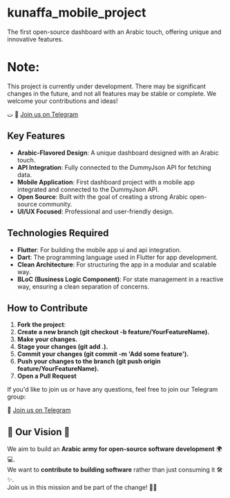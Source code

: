 # kunaffa_mobile_project
The first open-source dashboard with an Arabic touch, offering unique and innovative features.

# Note: 
This project is currently under development. There may be significant changes in the future, and not all features may be stable or complete. We welcome your contributions and ideas! 

ت
📢 [Join us on Telegram](https://t.me/+5_Xh_V1p0HkyNDc0)


## Key Features

- **Arabic-Flavored Design**: A unique dashboard designed with an Arabic touch.
- **API Integration**: Fully connected to the DummyJson API for fetching data.
- **Mobile Application**: First dashboard project with a mobile app integrated and connected to the DummyJson API.
- **Open Source**: Built with the goal of creating a strong Arabic open-source community.
- **UI/UX Focused**: Professional and user-friendly design.

## Technologies Required

- **Flutter**: For building the mobile app ui and api integration.
- **Dart**: The programming language used in Flutter for app development.
- **Clean Architecture**: For structuring the app in a modular and scalable way.
- **BLoC (Business Logic Component)**: For state management in a reactive way, ensuring a clean separation of concerns.

## How to Contribute

1. **Fork the project**:
2. **Create a new branch (git checkout -b feature/YourFeatureName).**
3. **Make your changes.**
4. **Stage your changes (git add .).**
5. **Commit your changes (git commit -m 'Add some feature').**
6. **Push your changes to the branch (git push origin feature/YourFeatureName).**
7. **Open a Pull Request**


If you'd like to join us or have any questions, feel free to join our Telegram group:

📢 [Join us on Telegram](https://t.me/+5_Xh_V1p0HkyNDc0)

## 🌟 Our Vision 🌟

We aim to build an **Arabic army for open-source software development** 🌍💻.  
We want to **contribute to building software** rather than just consuming it 🛠️✨.  
Join us in this mission and be part of the change! 🚀🤝



